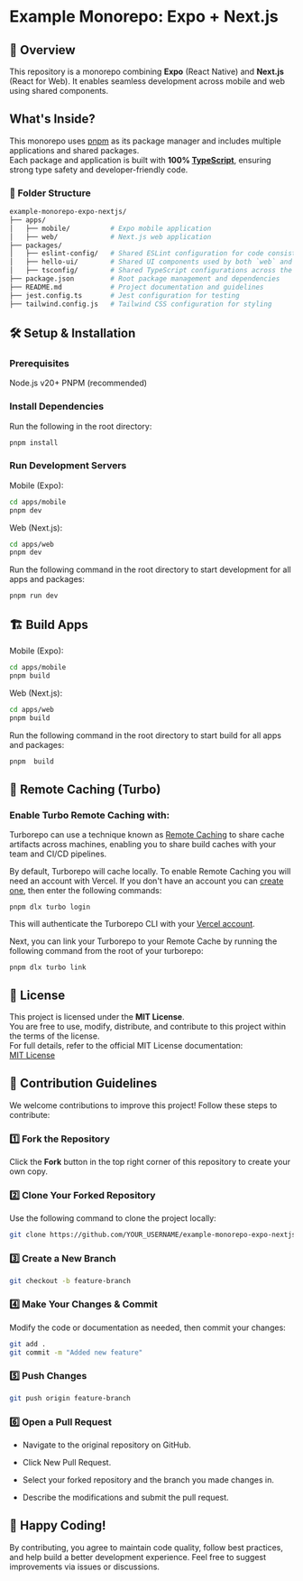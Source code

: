 # Example Monorepo: Expo + Next.js

## 🚀 Overview

This repository is a monorepo combining **Expo** (React Native) and **Next.js** (React for Web). It enables seamless development across mobile and web using shared components.

## What's Inside?

This monorepo uses [pnpm](https://pnpm.io) as its package manager and includes multiple applications and shared packages.  
Each package and application is built with **100% [TypeScript](https://www.typescriptlang.org/)**, ensuring strong type safety and developer-friendly code.

### 📂 Folder Structure

```bash
example-monorepo-expo-nextjs/
├── apps/
│   ├── mobile/          # Expo mobile application
│   ├── web/             # Next.js web application
├── packages/
│   ├── eslint-config/   # Shared ESLint configuration for code consistency
│   ├── hello-ui/        # Shared UI components used by both `web` and `mobile` apps
│   ├── tsconfig/        # Shared TypeScript configurations across the monorepo
├── package.json         # Root package management and dependencies
├── README.md            # Project documentation and guidelines
├── jest.config.ts       # Jest configuration for testing
├── tailwind.config.js   # Tailwind CSS configuration for styling
```

## 🛠️ Setup & Installation

### Prerequisites

Node.js v20+
PNPM (recommended)

### Install Dependencies

Run the following in the root directory:

```sh
pnpm install
```

### Run Development Servers

Mobile (Expo):

```sh
cd apps/mobile
pnpm dev
```

Web (Next.js):

```sh
cd apps/web
pnpm dev
```

Run the following command in the root directory to start development for all apps and packages:

```
pnpm run dev
```

## 🏗️ Build Apps

Mobile (Expo):

```sh
cd apps/mobile
pnpm build
```

Web (Next.js):

```sh
cd apps/web
pnpm build
```

Run the following command in the root directory to start build for all apps and packages:

```sh
pnpm  build
```

## 🚀 Remote Caching (Turbo)

### Enable Turbo Remote Caching with:

Turborepo can use a technique known as [Remote Caching](https://turbo.build/repo/docs/core-concepts/remote-caching) to share cache artifacts across machines, enabling you to share build caches with your team and CI/CD pipelines.

By default, Turborepo will cache locally. To enable Remote Caching you will need an account with Vercel. If you don't have an account you can [create one](https://vercel.com/signup), then enter the following commands:

```
pnpm dlx turbo login
```

This will authenticate the Turborepo CLI with your [Vercel account](https://vercel.com/docs/concepts/personal-accounts/overview).

Next, you can link your Turborepo to your Remote Cache by running the following command from the root of your turborepo:

```
pnpm dlx turbo link
```

## 📝 License

This project is licensed under the **MIT License**.  
You are free to use, modify, distribute, and contribute to this project within the terms of the license.  
For full details, refer to the official MIT License documentation:  
[MIT License](https://opensource.org/licenses/MIT)

## 🤝 Contribution Guidelines

We welcome contributions to improve this project! Follow these steps to contribute:

### **1️⃣ Fork the Repository**

Click the **Fork** button in the top right corner of this repository to create your own copy.

### **2️⃣ Clone Your Forked Repository**

Use the following command to clone the project locally:

```sh
git clone https://github.com/YOUR_USERNAME/example-monorepo-expo-nextjs.git
```

### **3️⃣ Create a New Branch**

```sh
git checkout -b feature-branch
```

### **4️⃣ Make Your Changes & Commit**

Modify the code or documentation as needed, then commit your changes:

```sh
git add .
git commit -m "Added new feature"
```

### **5️⃣ Push Changes**

```sh
git push origin feature-branch
```

### **6️⃣ Open a Pull Request**

- Navigate to the original repository on GitHub.

- Click New Pull Request.

- Select your forked repository and the branch you made changes in.

- Describe the modifications and submit the pull request.

## 🚀 Happy Coding!

By contributing, you agree to maintain code quality, follow best practices, and help build a better development experience. Feel free to suggest improvements via issues or discussions.
